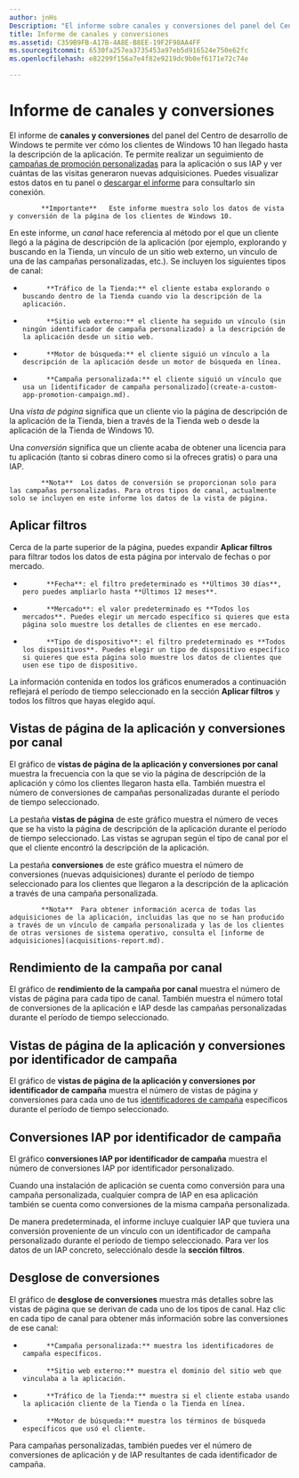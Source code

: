 ```yaml
---
author: jnHs
Description: "El informe sobre canales y conversiones del panel del Centro de desarrollo de Windows te permite ver cómo los clientes de Windows 10 han llegado hasta la descripción de la aplicación."
title: Informe de canales y conversiones
ms.assetid: C359B9FB-A17B-4A8E-B8EE-19F2F98AA4FF
ms.sourcegitcommit: 6530fa257ea3735453a97eb5d916524e750e62fc
ms.openlocfilehash: e82299f156a7e4f82e9219dc9b0ef6171e72c74e

---
```


# Informe de canales y conversiones


El informe de **canales y conversiones** del panel del Centro de desarrollo de Windows te permite ver cómo los clientes de Windows 10 han llegado hasta la descripción de la aplicación. Te permite realizar un seguimiento de [campañas de promoción personalizadas](create-a-custom-app-promotion-campaign.md) para la aplicación o sus IAP y ver cuántas de las visitas generaron nuevas adquisiciones. Puedes visualizar estos datos en tu panel o [descargar el informe](download-analytic-reports.md) para consultarlo sin conexión.

> 
            **Importante**   Este informe muestra solo los datos de vista y conversión de la página de los clientes de Windows 10.

 

En este informe, un *canal* hace referencia al método por el que un cliente llegó a la página de descripción de la aplicación (por ejemplo, explorando y buscando en la Tienda, un vínculo de un sitio web externo, un vínculo de una de las campañas personalizadas, etc.). Se incluyen los siguientes tipos de canal:

-   
            **Tráfico de la Tienda:** el cliente estaba explorando o buscando dentro de la Tienda cuando vio la descripción de la aplicación.
-   
            **Sitio web externo:** el cliente ha seguido un vínculo (sin ningún identificador de campaña personalizado) a la descripción de la aplicación desde un sitio web.
-   
            **Motor de búsqueda:** el cliente siguió un vínculo a la descripción de la aplicación desde un motor de búsqueda en línea.
-   
            **Campaña personalizada:** el cliente siguió un vínculo que usa un [identificador de campaña personalizado](create-a-custom-app-promotion-campaign.md).

Una *vista de página* significa que un cliente vio la página de descripción de la aplicación de la Tienda, bien a través de la Tienda web o desde la aplicación de la Tienda de Windows 10.

Una *conversión* significa que un cliente acaba de obtener una licencia para tu aplicación (tanto si cobras dinero como si la ofreces gratis) o para una IAP.

> 
            **Nota**  Los datos de conversión se proporcionan solo para las campañas personalizadas. Para otros tipos de canal, actualmente solo se incluyen en este informe los datos de la vista de página.

 

## Aplicar filtros


Cerca de la parte superior de la página, puedes expandir **Aplicar filtros** para filtrar todos los datos de esta página por intervalo de fechas o por mercado.

-   
            **Fecha**: el filtro predeterminado es **Últimos 30 días**, pero puedes ampliarlo hasta **Últimos 12 meses**.
-   
            **Mercado**: el valor predeterminado es **Todos los mercados**. Puedes elegir un mercado específico si quieres que esta página solo muestre los detalles de clientes en ese mercado.
-   
            **Tipo de dispositivo**: el filtro predeterminado es **Todos los dispositivos**. Puedes elegir un tipo de dispositivo específico si quieres que esta página solo muestre los datos de clientes que usen ese tipo de dispositivo.

La información contenida en todos los gráficos enumerados a continuación reflejará el período de tiempo seleccionado en la sección **Aplicar filtros** y todos los filtros que hayas elegido aquí.

## Vistas de página de la aplicación y conversiones por canal


El gráfico de **vistas de página de la aplicación y conversiones por canal** muestra la frecuencia con la que se vio la página de descripción de la aplicación y cómo los clientes llegaron hasta ella. También muestra el número de conversiones de campañas personalizadas durante el período de tiempo seleccionado.

La pestaña **vistas de página** de este gráfico muestra el número de veces que se ha visto la página de descripción de la aplicación durante el período de tiempo seleccionado. Las vistas se agrupan según el tipo de canal por el que el cliente encontró la descripción de la aplicación.

La pestaña **conversiones** de este gráfico muestra el número de conversiones (nuevas adquisiciones) durante el período de tiempo seleccionado para los clientes que llegaron a la descripción de la aplicación a través de una campaña personalizada.

> 
            **Nota**  Para obtener información acerca de todas las adquisiciones de la aplicación, incluidas las que no se han producido a través de un vínculo de campaña personalizada y las de los clientes de otras versiones de sistema operativo, consulta el [informe de adquisiciones](acquisitions-report.md).

 

## Rendimiento de la campaña por canal


El gráfico de **rendimiento de la campaña por canal** muestra el número de vistas de página para cada tipo de canal. También muestra el número total de conversiones de la aplicación e IAP desde las campañas personalizadas durante el período de tiempo seleccionado.

## Vistas de página de la aplicación y conversiones por identificador de campaña


El gráfico de **vistas de página de la aplicación y conversiones por identificador de campaña** muestra el número de vistas de página y conversiones para cada uno de tus [identificadores de campaña](create-a-custom-app-promotion-campaign.md) específicos durante el período de tiempo seleccionado.

##  Conversiones IAP por identificador de campaña


El gráfico **conversiones IAP por identificador de campaña** muestra el número de conversiones IAP por identificador personalizado.

Cuando una instalación de aplicación se cuenta como conversión para una campaña personalizada, cualquier compra de IAP en esa aplicación también se cuenta como conversiones de la misma campaña personalizada.

De manera predeterminada, el informe incluye cualquier IAP que tuviera una conversión proveniente de un vínculo con un identificador de campaña personalizado durante el período de tiempo seleccionado. Para ver los datos de un IAP concreto, selecciónalo desde la **sección filtros**.

## Desglose de conversiones


El gráfico de **desglose de conversiones** muestra más detalles sobre las vistas de página que se derivan de cada uno de los tipos de canal. Haz clic en cada tipo de canal para obtener más información sobre las conversiones de ese canal:

-   
            **Campaña personalizada:** muestra los identificadores de campaña específicos.
-   
            **Sitio web externo:** muestra el dominio del sitio web que vinculaba a la aplicación.
-   
            **Tráfico de la Tienda:** muestra si el cliente estaba usando la aplicación cliente de la Tienda o la Tienda en línea.
-   
            **Motor de búsqueda:** muestra los términos de búsqueda específicos que usó el cliente.

Para campañas personalizadas, también puedes ver el número de conversiones de aplicación y de IAP resultantes de cada identificador de campaña.

 

 







<!--HONumber=Jun16_HO4-->


